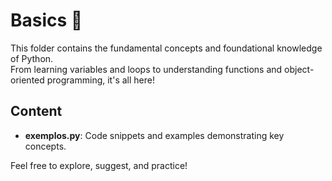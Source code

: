 # Basics 🐍

This folder contains the fundamental concepts and foundational knowledge of Python.  
From learning variables and loops to understanding functions and object-oriented programming, it's all here!

## Content
- **exemplos.py**: Code snippets and examples demonstrating key concepts.

Feel free to explore, suggest, and practice!